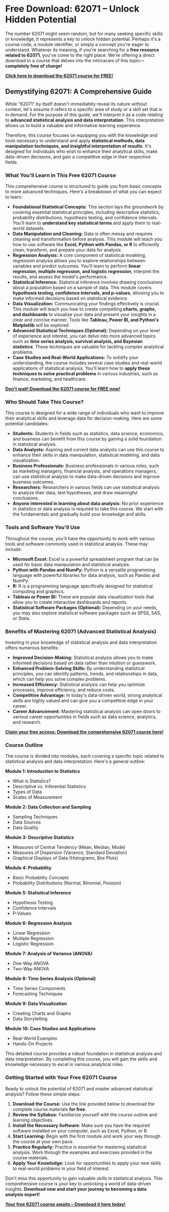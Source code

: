 # Free Download: 62071 – Unlock Hidden Potential

The number 62071 might seem random, but for many seeking specific skills or knowledge, it represents a key to unlock hidden potential. Perhaps it's a course code, a module identifier, or simply a concept you're eager to understand. Whatever its meaning, if you're searching for a **free resource related to 62071**, you've come to the right place. We're offering a direct download to a course that delves into the intricacies of this topic—**completely free of charge!**

[**Click here to download the 62071 course for FREE!**](https://udemywork.com/62071)

## Demystifying 62071: A Comprehensive Guide

While "62071" by itself doesn't immediately reveal its nature without context, let's assume it refers to a specific area of study or a skill set that is in demand. For the purpose of this guide, we'll interpret it as a code relating to **advanced statistical analysis and data interpretation**. This interpretation allows us to build a valuable and informative learning experience.

Therefore, this course focuses on equipping you with the knowledge and tools necessary to understand and apply **statistical methods, data manipulation techniques, and insightful interpretation of results**. It's designed for individuals who wish to enhance their analytical skills, make data-driven decisions, and gain a competitive edge in their respective fields.

### What You'll Learn in This Free 62071 Course

This comprehensive course is structured to guide you from basic concepts to more advanced techniques. Here's a breakdown of what you can expect to learn:

*   **Foundational Statistical Concepts:** This section lays the groundwork by covering essential statistical principles, including descriptive statistics, probability distributions, hypothesis testing, and confidence intervals. You'll learn to **understand key statistical terms** and apply them to real-world datasets.
*   **Data Manipulation and Cleaning:** Data is often messy and requires cleaning and transformation before analysis. This module will teach you how to use software like **Excel, Python with Pandas, or R** to efficiently clean, transform, and prepare your data for analysis.
*   **Regression Analysis:** A core component of statistical modeling, regression analysis allows you to explore relationships between variables and predict outcomes. You'll learn to perform **linear regression, multiple regression, and logistic regression**, interpret the results, and assess the model's performance.
*   **Statistical Inference:** Statistical inference involves drawing conclusions about a population based on a sample of data. This module covers **hypothesis testing, confidence intervals, and p-values**, allowing you to make informed decisions based on statistical evidence.
*   **Data Visualization:** Communicating your findings effectively is crucial. This module will teach you how to create compelling **charts, graphs, and dashboards** to visualize your data and present your insights in a clear and concise manner. Tools like **Tableau, Power BI, and Python's Matplotlib** will be explored.
*   **Advanced Statistical Techniques (Optional):** Depending on your level of experience and interest, you can delve into more advanced topics such as **time series analysis, survival analysis, and Bayesian statistics**. These techniques are valuable for tackling complex analytical problems.
*   **Case Studies and Real-World Applications:** To solidify your understanding, the course includes several case studies and real-world applications of statistical analysis. You'll learn how to **apply these techniques to solve practical problems** in various industries, such as finance, marketing, and healthcare.

[**Don't wait! Download the 62071 course for FREE now!**](https://udemywork.com/62071)

### Who Should Take This Course?

This course is designed for a wide range of individuals who want to improve their analytical skills and leverage data for decision-making. Here are some potential candidates:

*   **Students:** Students in fields such as statistics, data science, economics, and business can benefit from this course by gaining a solid foundation in statistical analysis.
*   **Data Analysts:** Aspiring and current data analysts can use this course to enhance their skills in data manipulation, statistical modeling, and data visualization.
*   **Business Professionals:** Business professionals in various roles, such as marketing managers, financial analysts, and operations managers, can use statistical analysis to make data-driven decisions and improve business outcomes.
*   **Researchers:** Researchers in various fields can use statistical analysis to analyze their data, test hypotheses, and draw meaningful conclusions.
*   **Anyone interested in learning about data analysis:** No prior experience in statistics or data analysis is required to take this course. We start with the fundamentals and gradually build your knowledge and skills.

### Tools and Software You'll Use

Throughout the course, you'll have the opportunity to work with various tools and software commonly used in statistical analysis. These may include:

*   **Microsoft Excel:** Excel is a powerful spreadsheet program that can be used for basic data manipulation and statistical analysis.
*   **Python with Pandas and NumPy:** Python is a versatile programming language with powerful libraries for data analysis, such as Pandas and NumPy.
*   **R:** R is a programming language specifically designed for statistical computing and graphics.
*   **Tableau or Power BI:** These are popular data visualization tools that allow you to create interactive dashboards and reports.
*   **Statistical Software Packages (Optional):** Depending on your needs, you may also explore statistical software packages such as SPSS, SAS, or Stata.

### Benefits of Mastering 62071 (Advanced Statistical Analysis)

Investing in your knowledge of statistical analysis and data interpretation offers numerous benefits:

*   **Improved Decision-Making:** Statistical analysis allows you to make informed decisions based on data rather than intuition or guesswork.
*   **Enhanced Problem-Solving Skills:** By understanding statistical principles, you can identify patterns, trends, and relationships in data, which can help you solve complex problems.
*   **Increased Efficiency:** Statistical analysis can help you optimize processes, improve efficiency, and reduce costs.
*   **Competitive Advantage:** In today's data-driven world, strong analytical skills are highly valued and can give you a competitive edge in your career.
*   **Career Advancement:** Mastering statistical analysis can open doors to various career opportunities in fields such as data science, analytics, and research.

[**Claim your free access: Download the comprehensive 62071 course here!**](https://udemywork.com/62071)

### Course Outline

The course is divided into modules, each covering a specific topic related to statistical analysis and data interpretation. Here's a general outline:

**Module 1: Introduction to Statistics**

*   What is Statistics?
*   Descriptive vs. Inferential Statistics
*   Types of Data
*   Scales of Measurement

**Module 2: Data Collection and Sampling**

*   Sampling Techniques
*   Data Sources
*   Data Quality

**Module 3: Descriptive Statistics**

*   Measures of Central Tendency (Mean, Median, Mode)
*   Measures of Dispersion (Variance, Standard Deviation)
*   Graphical Displays of Data (Histograms, Box Plots)

**Module 4: Probability**

*   Basic Probability Concepts
*   Probability Distributions (Normal, Binomial, Poisson)

**Module 5: Statistical Inference**

*   Hypothesis Testing
*   Confidence Intervals
*   P-Values

**Module 6: Regression Analysis**

*   Linear Regression
*   Multiple Regression
*   Logistic Regression

**Module 7: Analysis of Variance (ANOVA)**

*   One-Way ANOVA
*   Two-Way ANOVA

**Module 8: Time Series Analysis (Optional)**

*   Time Series Components
*   Forecasting Techniques

**Module 9: Data Visualization**

*   Creating Charts and Graphs
*   Data Storytelling

**Module 10: Case Studies and Applications**

*   Real-World Examples
*   Hands-On Projects

This detailed course provides a robust foundation in statistical analysis and data interpretation. By completing this course, you will gain the skills and knowledge necessary to excel in various analytical roles.

### Getting Started with Your Free 62071 Course

Ready to unlock the potential of 62071 and master advanced statistical analysis? Follow these simple steps:

1.  **Download the Course:** Use the link provided below to download the complete course materials **for free**.
2.  **Review the Syllabus:** Familiarize yourself with the course outline and learning objectives.
3.  **Install the Necessary Software:** Make sure you have the required software installed on your computer, such as Excel, Python, or R.
4.  **Start Learning:** Begin with the first module and work your way through the course at your own pace.
5.  **Practice Regularly:** Practice is essential for mastering statistical analysis. Work through the examples and exercises provided in the course materials.
6.  **Apply Your Knowledge:** Look for opportunities to apply your new skills to real-world problems in your field of interest.

Don't miss this opportunity to gain valuable skills in statistical analysis. This comprehensive course is your key to unlocking a world of data-driven insights. **Download now and start your journey to becoming a data analysis expert!**

[**Your free 62071 course awaits – Download it here today!**](https://udemywork.com/62071)
